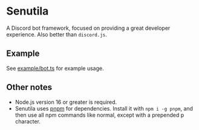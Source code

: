 # Senutila

A Discord bot framework, focused on providing a great developer experience. Also better than `discord.js`.

## Example

See [example/bot.ts](https://github.com/edazpotato/senutila/blob/main/example/bot.ts) for example usage.

## Other notes

-   Node.js version 16 or greater is required.
-   Senutila uses [pnpm](https://pnpm.io/) for dependencies. Install it with `npm i -g pnpm`, and then use all npm commands like normal, except with a prepended p character.
